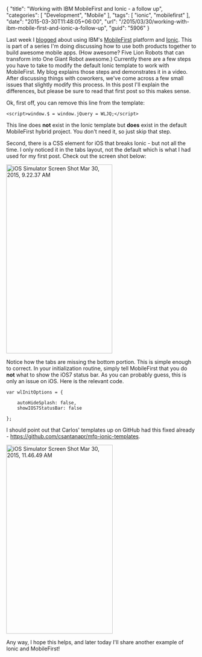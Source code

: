{
	"title": "Working with IBM MobileFirst and Ionic - a follow up",
	"categories": [
		"Development",
		"Mobile"
	],
	"tags": [
		"ionic",
		"mobilefirst"
	],
	"date": "2015-03-30T11:48:05+06:00",
	"url": "/2015/03/30/working-with-ibm-mobile-first-and-ionic-a-follow-up",
	"guid": "5906"
}

Last week I <a href="http://www.raymondcamden.com/2015/03/23/working-with-ibm-mobilefirst-and-the-ionic-framework">blogged</a> about using IBM's <a href="http://www.ibm.com/mobilefirst/us/en/">MobileFirst</a> platform and <a href="http://www.ionicframework.com/">Ionic</a>. This is part of a series I'm doing discussing how to use both products together to build awesome mobile apps. (How awesome? Five Lion Robots that can transform into One Giant Robot awesome.) Currently there are a few steps you have to take to modify the default Ionic template to work with MobileFirst. My blog explains those steps and demonstrates it in a video. After discussing things with coworkers, we've come across a few small issues that slightly modify this process. In this post I'll explain the differences, but please be sure to read that first post so this makes sense.

<!--more-->

Ok, first off, you can remove this line from the template: 

<pre><code class="language-javascript">&lt;script&gt;window.$ = window.jQuery = WLJQ;&lt;&#x2F;script&gt;</code></pre>

This line does <strong>not</strong> exist in the Ionic template but <strong>does</strong> exist in the default MobileFirst hybrid project. You don't need it, so just skip that step. 

Second, there is a CSS element for iOS that breaks Ionic - but not all the time. I only noticed it in the tabs layout, not the default which is what I had used for my first post. Check out the screen shot below:

<a href="http://www.raymondcamden.com/wp-content/uploads/2015/03/iOS-Simulator-Screen-Shot-Mar-30-2015-9.22.37-AM.png"><img src="https://static.raymondcamden.com/images/wp-content/uploads/2015/03/iOS-Simulator-Screen-Shot-Mar-30-2015-9.22.37-AM.png" alt="iOS Simulator Screen Shot Mar 30, 2015, 9.22.37 AM" width="281" height="500" class="alignnone size-full wp-image-5907" /></a>

Notice how the tabs are missing the bottom portion. This is simple enough to correct. In your initialization routine, simply tell MobileFirst that you do <strong>not</strong> what to show the iOS7 status bar. As you can probably guess, this is only an issue on iOS. Here is the relevant code.

<pre><code class="language-javascript">var wlInitOptions = {
	
	autoHideSplash: false,
	showIOS7StatusBar: false
		 
};</code></pre>

I should point out that Carlos' templates up on GitHub had this fixed already - <a href="https://github.com/csantanapr/mfp-ionic-templates">https://github.com/csantanapr/mfp-ionic-templates</a>. 

<a href="http://www.raymondcamden.com/wp-content/uploads/2015/03/iOS-Simulator-Screen-Shot-Mar-30-2015-11.46.49-AM.png"><img src="https://static.raymondcamden.com/images/wp-content/uploads/2015/03/iOS-Simulator-Screen-Shot-Mar-30-2015-11.46.49-AM.png" alt="iOS Simulator Screen Shot Mar 30, 2015, 11.46.49 AM" width="282" height="500" class="alignnone size-full wp-image-5909" /></a>

Any way, I hope this helps, and later today I'll share another example of Ionic and MobileFirst!
